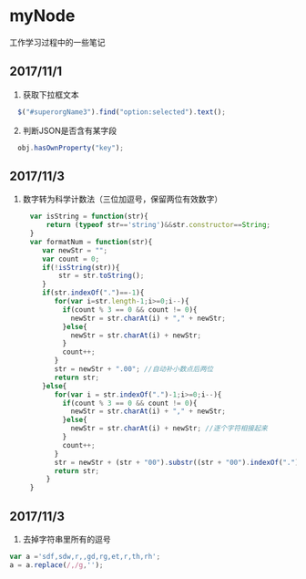 # myNode
工作学习过程中的一些笔记

## 2017/11/1
1. 获取下拉框文本
```javascript
  $("#superorgName3").find("option:selected").text();
```
2. 判断JSON是否含有某字段
```javascript
  obj.hasOwnProperty("key");
```
## 2017/11/3
1. 数字转为科学计数法（三位加逗号，保留两位有效数字）
```javascript
     var isString = function(str){ 
    	 return (typeof str=='string')&&str.constructor==String; 
	 } 
     var formatNum = function(str){
    	var newStr = "";
    	var count = 0;
    	if(!isString(str)){
    		str = str.toString();
    	}
    	if(str.indexOf(".")==-1){
    	   for(var i=str.length-1;i>=0;i--){
	    	 if(count % 3 == 0 && count != 0){
	    	   newStr = str.charAt(i) + "," + newStr;
	    	 }else{
	    	   newStr = str.charAt(i) + newStr;
	    	 }
	    	 count++;
    	   }
    	   str = newStr + ".00"; //自动补小数点后两位
    	   return str;
    	}else{
    	   for(var i = str.indexOf(".")-1;i>=0;i--){
	    	 if(count % 3 == 0 && count != 0){
	    	   newStr = str.charAt(i) + "," + newStr;
	    	 }else{
	    	   newStr = str.charAt(i) + newStr; //逐个字符相接起来
	    	 }
	    	 count++;
    	   }
    	   str = newStr + (str + "00").substr((str + "00").indexOf("."),3);
    	   return str;
    	 }
     }
```
## 2017/11/3
1. 去掉字符串里所有的逗号
```javascript
var a ='sdf,sdw,r,,gd,rg,et,r,th,rh';
a = a.replace(/,/g,'');
```
